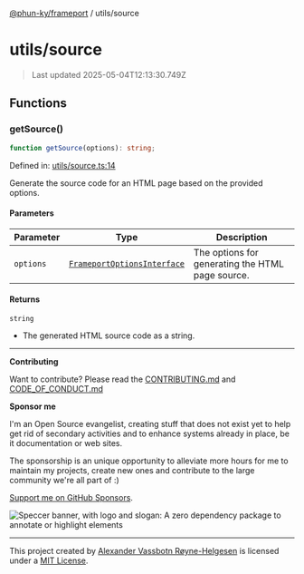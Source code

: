 [@phun-ky/frameport](../README.md) / utils/source

# utils/source

> Last updated 2025-05-04T12:13:30.749Z

## Functions

### getSource()

```ts
function getSource(options): string;
```

Defined in: [utils/source.ts:14](https://github.com/phun-ky/frameport/blob/main/src/utils/source.ts#L14)

Generate the source code for an HTML page based on the provided options.

#### Parameters

| Parameter | Type                                                                 | Description                                      |
| --------- | -------------------------------------------------------------------- | ------------------------------------------------ |
| `options` | [`FrameportOptionsInterface`](../types.md#frameportoptionsinterface) | The options for generating the HTML page source. |

#### Returns

`string`

- The generated HTML source code as a string.

---

**Contributing**

Want to contribute? Please read the [CONTRIBUTING.md](https://github.com/phun-ky/frameport/blob/main/CONTRIBUTING.md) and [CODE_OF_CONDUCT.md](https://github.com/phun-ky/frameport/blob/main/CODE_OF_CONDUCT.md)

**Sponsor me**

I'm an Open Source evangelist, creating stuff that does not exist yet to help get rid of secondary activities and to enhance systems already in place, be it documentation or web sites.

The sponsorship is an unique opportunity to alleviate more hours for me to maintain my projects, create new ones and contribute to the large community we're all part of :)

[Support me on GitHub Sponsors](https://github.com/sponsors/phun-ky).

![Speccer banner, with logo and slogan: A zero dependency package to annotate or highlight elements](https://github.com/phun-ky/frameport/blob/main/public/frameport-banner.png?raw=true)

---

This project created by [Alexander Vassbotn Røyne-Helgesen](http://phun-ky.net) is licensed under a [MIT License](https://choosealicense.com/licenses/mit/).

